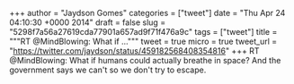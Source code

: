 
+++
author = "Jaydson Gomes"
categories = ["tweet"]
date = "Thu Apr 24 04:10:30 +0000 2014"
draft = false
slug = "5298f7a56a27619cda77901a657ad9f71f476a9c"
tags = ["tweet"]
title = """RT @MindBlowing: What if ..."""
tweet = true
micro = true
tweet_url = "https://twitter.com/jaydson/status/459182568408354816"
+++
RT @MindBlowing: What if humans could actually breathe in space? And the government says we can't so we don't try to escape.
